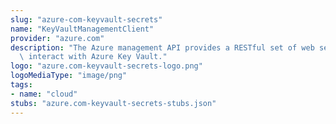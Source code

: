 ```yaml
---
slug: "azure-com-keyvault-secrets"
name: "KeyVaultManagementClient"
provider: "azure.com"
description: "The Azure management API provides a RESTful set of web services that\
  \ interact with Azure Key Vault."
logo: "azure.com-keyvault-secrets-logo.png"
logoMediaType: "image/png"
tags:
- name: "cloud"
stubs: "azure.com-keyvault-secrets-stubs.json"
---
```

